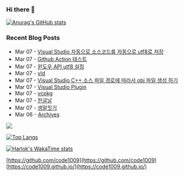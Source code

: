### Hi there 👋

[![Anurag's GitHub stats](https://github-readme-stats.vercel.app/api?username=code1009)](https://github.com/anuraghazra/github-readme-stats)


### Recent Blog Posts
<!-- feed start -->
- Mar 07 - [Visual Studio 자동으로 소스코드를 자동으로 utf8로 저장](https://code1009.github.io/p/visual-studio-%EC%9E%90%EB%8F%99%EC%9C%BC%EB%A1%9C-%EC%86%8C%EC%8A%A4%EC%BD%94%EB%93%9C%EB%A5%BC-%EC%9E%90%EB%8F%99%EC%9C%BC%EB%A1%9C-utf8%EB%A1%9C-%EC%A0%80%EC%9E%A5/)
- Mar 07 - [Github Action 테스트](https://code1009.github.io/p/github-action-%ED%85%8C%EC%8A%A4%ED%8A%B8/)
- Mar 07 - [윈도우 API utf8 설정](https://code1009.github.io/p/%EC%9C%88%EB%8F%84%EC%9A%B0-api-utf8-%EC%84%A4%EC%A0%95/)
- Mar 07 - [vld](https://code1009.github.io/p/vld/)
- Mar 07 - [Visual Studio C++ 소스 파일 경로에 따라서 obj 파일 생성 하기](https://code1009.github.io/p/visual-studio-c-%EC%86%8C%EC%8A%A4-%ED%8C%8C%EC%9D%BC-%EA%B2%BD%EB%A1%9C%EC%97%90-%EB%94%B0%EB%9D%BC%EC%84%9C-obj-%ED%8C%8C%EC%9D%BC-%EC%83%9D%EC%84%B1-%ED%95%98%EA%B8%B0/)
- Mar 07 - [Visual Studio Plugin](https://code1009.github.io/p/visual-studio-plugin/)
- Mar 07 - [vcpkg](https://code1009.github.io/p/vcpkg/)
- Mar 07 - [한글날](https://code1009.github.io/p/%ED%95%9C%EA%B8%80%EB%82%A0/)
- Mar 07 - [셈말짓기](https://code1009.github.io/p/%EC%85%88%EB%A7%90%EC%A7%93%EA%B8%B0/)
- Mar 06 - [Archives](https://code1009.github.io/archives/)
<!-- feed end -->

<!-- GitHub Profile Views Counter -->
![](https://avatars.githubusercontent.com/u/9472495?s=400&u=2df04e1c78d875ea822f513017663edec6e366e3&v=4)

[![Top Langs](https://github-readme-stats.vercel.app/api/top-langs/?username=code1009)](https://github.com/anuraghazra/github-readme-stats)

[![Harlok's WakaTime stats](https://github-readme-stats.vercel.app/api/wakatime?username=code1009)](https://github.com/anuraghazra/github-readme-stats)

<!-- SNS Links -->
[https://github.com/code1009](https://github.com/code1009)  
[https://code1009.github.io/](https://code1009.github.io/)  

<!--
**code1009/code1009** is a ✨ _special_ ✨ repository because its `README.md` (this file) appears on your GitHub profile.

Here are some ideas to get you started:

- 🔭 I’m currently working on ...
- 🌱 I’m currently learning ...
- 👯 I’m looking to collaborate on ...
- 🤔 I’m looking for help with ...
- 💬 Ask me about ...
- 📫 How to reach me: ...
- 😄 Pronouns: ...
- ⚡ Fun fact: ...
-->
